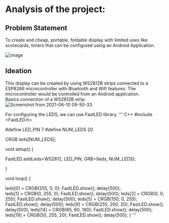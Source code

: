 # Analysis of the project:
## Problem Statement
To create and cheap, portable, foldable display with limited uses like scorecards, timers that can be configured using an Android Application.

![image](https://user-images.githubusercontent.com/84671311/121397933-71585080-c972-11eb-8b35-146960d79330.png)

## Ideation
This display can be created by using WS2812B strips connected to a ESP8266 microcontroller with Bluetooth and Wifi features. The microcontroller would be controlled from an Android application.  
Basics connection of a WS2812B strip:  
![Screenshot from 2021-06-10 09-50-33](https://user-images.githubusercontent.com/84671311/121464487-93cd8680-c9d1-11eb-843f-916e832d2361.png)

For configuring the LEDS, we can use FastLED library.
''' C++
#include <FastLED.h>

#define LED_PIN     7
#define NUM_LEDS    20

CRGB leds[NUM_LEDS];

void setup() {

  FastLED.addLeds<WS2812, LED_PIN, GRB>(leds, NUM_LEDS);
  
}

void loop() {
  
  leds[0] = CRGB(255, 0, 0);
  FastLED.show();
  delay(500);  
  leds[1] = CRGB(0, 255, 0);
  FastLED.show();
  delay(500);
  leds[2] = CRGB(0, 0, 255);
  FastLED.show();
  delay(500);
  leds[5] = CRGB(150, 0, 255);
  FastLED.show();
  delay(500);
  leds[9] = CRGB(255, 200, 20);
  FastLED.show();
  delay(500);
  leds[14] = CRGB(85, 60, 180);
  FastLED.show();
  delay(500);
  leds[19] = CRGB(50, 255, 20);
  FastLED.show();
  delay(500);
}
'''

 
